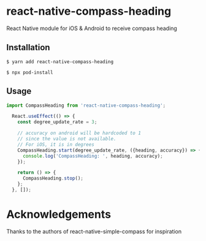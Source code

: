 # react-native-compass-heading

React Native module for iOS & Android to receive compass heading

## Installation

`$ yarn add react-native-compass-heading`

`$ npx pod-install`

## Usage
```javascript
import CompassHeading from 'react-native-compass-heading';

  React.useEffect(() => {
    const degree_update_rate = 3;

    // accuracy on android will be hardcoded to 1
    // since the value is not available.
    // For iOS, it is in degrees
    CompassHeading.start(degree_update_rate, ({heading, accuracy}) => {
      console.log('CompassHeading: ', heading, accuracy);
    });

    return () => {
      CompassHeading.stop();
    };
  }, []);
```

# Acknowledgements

Thanks to the authors of react-native-simple-compass for inspiration
